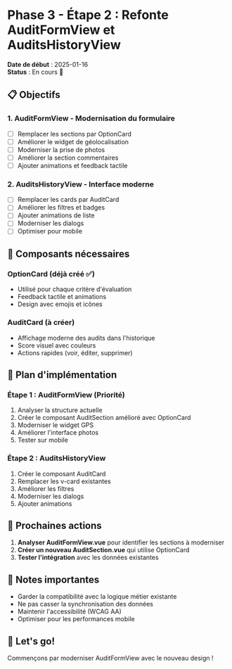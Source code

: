 # Phase 3 - Étape 2 : Refonte AuditFormView et AuditsHistoryView

**Date de début** : 2025-01-16  
**Status** : En cours 🚧

## 📋 Objectifs

### 1. AuditFormView - Modernisation du formulaire
- [ ] Remplacer les sections par OptionCard
- [ ] Améliorer le widget de géolocalisation
- [ ] Moderniser la prise de photos
- [ ] Améliorer la section commentaires
- [ ] Ajouter animations et feedback tactile

### 2. AuditsHistoryView - Interface moderne
- [ ] Remplacer les cards par AuditCard
- [ ] Améliorer les filtres et badges
- [ ] Ajouter animations de liste
- [ ] Moderniser les dialogs
- [ ] Optimiser pour mobile

## 🎨 Composants nécessaires

### OptionCard (déjà créé ✅)
- Utilisé pour chaque critère d'évaluation
- Feedback tactile et animations
- Design avec emojis et icônes

### AuditCard (à créer)
- Affichage moderne des audits dans l'historique
- Score visuel avec couleurs
- Actions rapides (voir, éditer, supprimer)

## 📝 Plan d'implémentation

### Étape 1 : AuditFormView (Priorité)
1. Analyser la structure actuelle
2. Créer le composant AuditSection amélioré avec OptionCard
3. Moderniser le widget GPS
4. Améliorer l'interface photos
5. Tester sur mobile

### Étape 2 : AuditsHistoryView
1. Créer le composant AuditCard
2. Remplacer les v-card existantes
3. Améliorer les filtres
4. Moderniser les dialogs
5. Ajouter animations

## 🔧 Prochaines actions

1. **Analyser AuditFormView.vue** pour identifier les sections à moderniser
2. **Créer un nouveau AuditSection.vue** qui utilise OptionCard
3. **Tester l'intégration** avec les données existantes

## 📌 Notes importantes

- Garder la compatibilité avec la logique métier existante
- Ne pas casser la synchronisation des données
- Maintenir l'accessibilité (WCAG AA)
- Optimiser pour les performances mobile

## 🚀 Let's go!

Commençons par moderniser AuditFormView avec le nouveau design !
